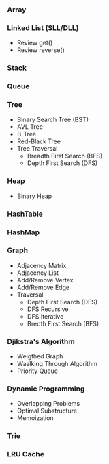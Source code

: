 ### Array
### Linked List (SLL/DLL) 
- Review get()
- Review reverse()
### Stack
### Queue
### Tree
- Binary Search Tree (BST)
- AVL Tree
- B-Tree
- Red-Black Tree
- Tree Traversal
  - Breadth First Search (BFS)
  - Depth First Search (DFS)
### Heap
- Binary Heap
### HashTable
### HashMap
### Graph
- Adjacency Matrix
- Adjacency List
- Add/Remove Vertex
- Add/Remove Edge
- Traversal
  - Depth First Search (DFS)
  - DFS Recursive
  - DFS Iterative
  - Bredth First Search (BFS)

### Djikstra's Algorithm
- Weigthed Graph
- Waalking Through Algorithm
- Priority Queue
### Dynamic Programming
- Overlapping Problems
- Optimal Substructure
- Memoization

### Trie
### LRU Cache